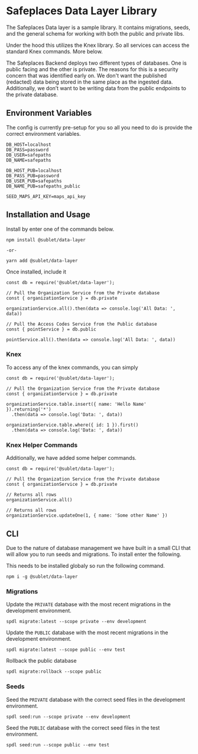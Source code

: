 # Safeplaces Data Layer Library

The Safeplaces Data layer is a sample library.  It contains migrations, seeds, and the general schema for working with both the public and private libs.

Under the hood this utilizes the Knex library.  So all services can access the standard Knex commands.  More below.

The Safeplaces Backend deploys two different types of databases.  One is public facing and the other is private.  The reasons for this is a security concern that was identified early on.  We don't want the published (redacted) data being stored in the same place as the ingested data.  Additionally, we don’t want to be writing data from the public endpoints to the private database.

## Environment Variables

The config is currently pre-setup for you so all you need to do is provide the correct environment variables.

```
DB_HOST=localhost
DB_PASS=password
DB_USER=safepaths
DB_NAME=safepaths

DB_HOST_PUB=localhost
DB_PASS_PUB=password
DB_USER_PUB=safepaths
DB_NAME_PUB=safepaths_public

SEED_MAPS_API_KEY=maps_api_key
```

## Installation and Usage

Install by enter one of the commands below.

```
npm install @sublet/data-layer

-or-

yarn add @sublet/data-layer
```

Once installed, include it 

```
const db = require('@sublet/data-layer');

// Pull the Organization Service from the Private database
const { organizationService } = db.private

organizationService.all().then(data => console.log('All Data: ', data))

// Pull the Access Codes Service from the Public database
const { pointService } = db.public

pointService.all().then(data => console.log('All Data: ', data))

```

### Knex

To access any of the knex commands, you can simply 

```
const db = require('@sublet/data-layer');

// Pull the Organization Service from the Private database
const { organizationService } = db.private

organizationService.table.insert({ name: 'Hello Name' }).returning('*')
  .then(data => console.log('Data: ', data))

organizationService.table.where({ id: 1 }).first()
  .then(data => console.log('Data: ', data))

```

### Knex Helper Commands

Additionally, we have added some helper commands.

```
const db = require('@sublet/data-layer');

// Pull the Organization Service from the Private database
const { organizationService } = db.private

// Returns all rows
organizationService.all()

// Returns all rows
organizationService.updateOne(1, { name: 'Some other Name' })

```

## CLI

Due to the nature of database management we have built in a small CLI that will allow you to run seeds and migrations.  To install enter the following.

This needs to be installed globaly so run the following command.

`npm i -g @sublet/data-layer`

### Migrations

Update the `PRIVATE` database with the most recent migrations in the development environment.

`spdl migrate:latest --scope private --env development`

Update the `PUBLIC` database with the most recent migrations in the development environment.

`spdl migrate:latest --scope public --env test`

Rollback the public database

`spdl migrate:rollback --scope public`

### Seeds

Seed the `PRIVATE` database with the correct seed files in the development environment.

`spdl seed:run --scope private --env development`

Seed the `PUBLIC` database with the correct seed files in the test environment.

`spdl seed:run --scope public --env test`

